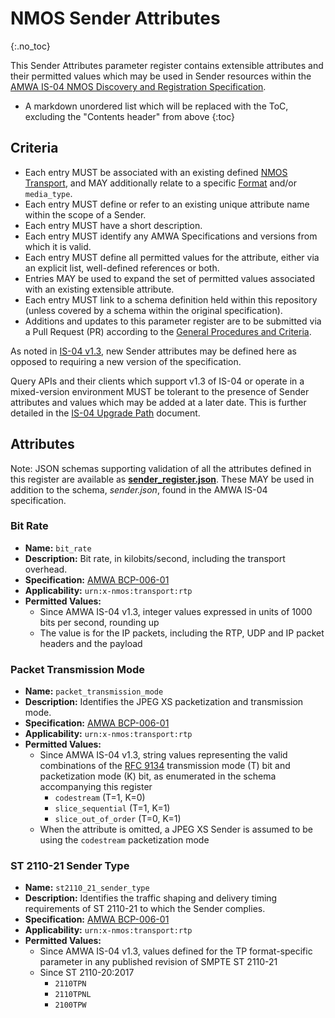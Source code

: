 # NMOS Sender Attributes
{:.no_toc}

This Sender Attributes parameter register contains extensible attributes and their permitted values which may be used in Sender resources within the [AMWA IS-04 NMOS Discovery and Registration Specification](https://specs.amwa.tv/is-04).

- A markdown unordered list which will be replaced with the ToC, excluding the "Contents header" from above
{:toc}

## Criteria

- Each entry MUST be associated with an existing defined [NMOS Transport](../transports), and MAY additionally relate to a specific [Format](../formats) and/or `media_type`.
- Each entry MUST define or refer to an existing unique attribute name within the scope of a Sender.
- Each entry MUST have a short description.
- Each entry MUST identify any AMWA Specifications and versions from which it is valid.
- Each entry MUST define all permitted values for the attribute, either via an explicit list, well-defined references or both.
- Entries MAY be used to expand the set of permitted values associated with an existing extensible attribute.
- Each entry MUST link to a schema definition held within this repository (unless covered by a schema within the original specification).
- Additions and updates to this parameter register are to be submitted via a Pull Request (PR) according to the [General Procedures and Criteria](../common/).

As noted in [IS-04 v1.3](https://specs.amwa.tv/is-04/releases/v1.3.2/docs/Behaviour_-_Nodes.html#all-resources), new Sender attributes may be defined here as opposed to requiring a new version of the specification.

Query APIs and their clients which support v1.3 of IS-04 or operate in a mixed-version environment MUST be tolerant to the presence of Sender attributes and values which may be added at a later date. This is further detailed in the [IS-04 Upgrade Path](https://specs.amwa.tv/is-04/v1.3.1/docs/6.0._Upgrade_Path.html) document.

## Attributes

Note: JSON schemas supporting validation of all the attributes defined in this register are available as **[sender_register.json](sender_register.json)**.
These MAY be used in addition to the schema, _sender.json_, found in the AMWA IS-04 specification.

### Bit Rate
- **Name:** `bit_rate`
- **Description:** Bit rate, in kilobits/second, including the transport overhead.
- **Specification:** [AMWA BCP-006-01](https://specs.amwa.tv/bcp-006-01/v1.0)
- **Applicability:** `urn:x-nmos:transport:rtp`
- **Permitted Values:**
  - Since AMWA IS-04 v1.3, integer values expressed in units of 1000 bits per second, rounding up
  - The value is for the IP packets, including the RTP, UDP and IP packet headers and the payload

### Packet Transmission Mode
- **Name:** `packet_transmission_mode`
- **Description:** Identifies the JPEG XS packetization and transmission mode.
- **Specification:** [AMWA BCP-006-01](https://specs.amwa.tv/bcp-006-01/v1.0)
- **Applicability:** `urn:x-nmos:transport:rtp`
- **Permitted Values:**
  - Since AMWA IS-04 v1.3, string values representing the valid combinations of the [RFC 9134][RFC-9134] transmission mode (T) bit and packetization mode (K) bit, as enumerated in the schema accompanying this register
    - `codestream` (T=1, K=0)
    - `slice_sequential` (T=1, K=1)
    - `slice_out_of_order` (T=0, K=1)
  - When the attribute is omitted, a JPEG XS Sender is assumed to be using the `codestream` packetization mode

### ST 2110-21 Sender Type
- **Name:** `st2110_21_sender_type`
- **Description:** Identifies the traffic shaping and delivery timing requirements of ST 2110-21 to which the Sender complies.
- **Specification:** [AMWA BCP-006-01](https://specs.amwa.tv/bcp-006-01/v1.0)
- **Applicability:** `urn:x-nmos:transport:rtp`
- **Permitted Values:**
  - Since AMWA IS-04 v1.3, values defined for the TP format-specific parameter in any published revision of SMPTE ST 2110-21
  - Since ST 2110-20:2017
    - `2110TPN`
    - `2110TPNL`
    - `2100TPW`

[RFC-9134]: https://tools.ietf.org/html/rfc9134 "RTP Payload Format for ISO/IEC 21122 (JPEG XS)"
